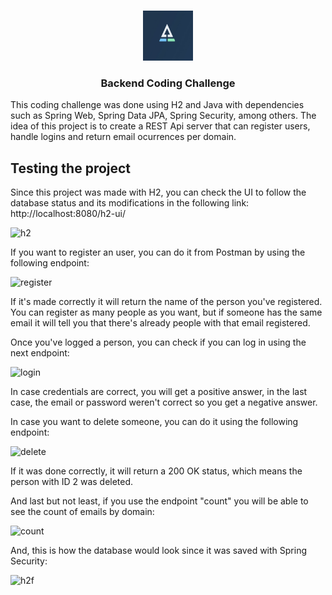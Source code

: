 <br/>
<p align="center">
  <a href="https://github.com/HernanAC/Acterio-Backend-Assessment">
    <img src="acterio.jpg" alt="Logo" width="80" height="80">
  </a>

  <h3 align="center">Backend Coding Challenge</h3>

</p>

This coding challenge was done using H2 and Java with dependencies such as Spring Web, Spring Data JPA, Spring Security, among others. The idea of this project is to create a REST Api server that can register users, handle logins and return email ocurrences per domain.

## Testing the project

Since this project was made with H2, you can check the UI to follow the database status and its modifications in the following link: http://localhost:8080/h2-ui/

![h2](https://github.com/HernanAC/Acterio-Backend-Assessment/assets/39239369/d050e9bc-422e-41ac-ad45-decc07f17c12)

If you want to register an user, you can do it from Postman by using the following endpoint:

![register](https://github.com/HernanAC/Acterio-Backend-Assessment/assets/39239369/ca743ec4-2032-41cf-bb0c-e7f96bf63c40)

If it's made correctly it will return the name of the person you've registered. You can register as many people as you want, but if someone has the same email it will tell you that there's already people with that email registered.

Once you've logged a person, you can check if you can log in using the next endpoint:

![login](https://github.com/HernanAC/Acterio-Backend-Assessment/assets/39239369/dcaf270b-d613-4955-9ada-39e505e5920f)

In case credentials are correct, you will get a positive answer, in the last case, the email or password weren't correct so you get a negative answer. 

In case you want to delete someone, you can do it using the following endpoint:

![delete](https://github.com/HernanAC/Acterio-Backend-Assessment/assets/39239369/0926bc31-efc9-41cc-be4c-d9579caa33b5)

If it was done correctly, it will return a 200 OK status, which means the person with ID 2 was deleted. 

And last but not least, if you use the endpoint "count" you will be able to see the count of emails by domain: 

![count](https://github.com/HernanAC/Acterio-Backend-Assessment/assets/39239369/9991023e-9cb5-4135-a42e-36f31ea84163)

And, this is how the database would look since it was saved with Spring Security: 

![h2f](https://github.com/HernanAC/Acterio-Backend-Assessment/assets/39239369/32709e07-70cb-43b0-a0af-dcd4db79f1ed)






